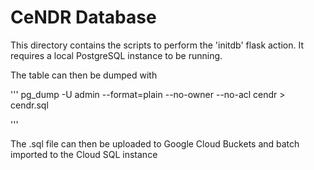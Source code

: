 # CeNDR Database

This directory contains the scripts to perform the 'initdb' flask action.
It requires a local PostgreSQL instance to be running.

The table can then be dumped with

'''
pg_dump -U admin --format=plain --no-owner --no-acl cendr > cendr.sql

'''

The .sql file can then be uploaded to Google Cloud Buckets and  batch imported to the Cloud SQL instance
